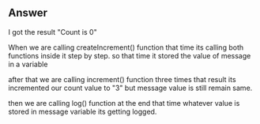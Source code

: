 ## Answer

I got the result "Count is 0"

When we are calling createIncrement() function that time its calling both functions inside it step by step. so that time it stored the value of message in a variable

after that we are calling increment() function three times that result its incremented our count value to "3" but message value is still remain same.

then we are calling log() function at the end that time whatever value is stored in message variable its getting logged.
